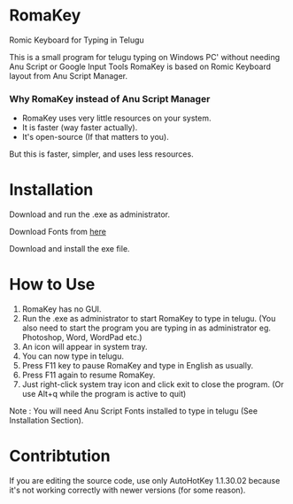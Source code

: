 # RomaKey
Romic Keyboard for Typing in Telugu

This is a small program for telugu typing on Windows PC' without needing Anu Script or Google Input Tools
RomaKey is based on Romic Keyboard layout from Anu Script Manager.

### Why RomaKey instead of Anu Script Manager
 - RomaKey uses very little resources on your system.
 - It is faster (way faster actually).
 - It's open-source (If that matters to you).

But this is faster, simpler, and uses less resources.

# Installation
Download and run the .exe as administrator.

Download Fonts from [here](https://www.mediafire.com/file/ymxu94b2jd5jogd/Telugu+Fonts.exe/file)

Download and install the exe file.

# How to Use
1. RomaKey has no GUI.
2. Run the .exe as administrator to start RomaKey to type in telugu. (You also need to start the program you are typing in as administrator eg. Photoshop, Word, WordPad etc.)
3. An icon will appear in system tray.
4. You can now type in telugu.
5. Press F11 key to pause RomaKey and type in English as usually.
6. Press F11 again to resume RomaKey.
7. Just right-click system tray icon and click exit to close the program. (Or use Alt+q while the program is active to quit)

Note : You will need Anu Script Fonts installed to type in telugu (See Installation Section).

# Contribtution

If you are editing the source code, use only AutoHotKey 1.1.30.02 because it's not working correctly with newer versions (for some reason).
